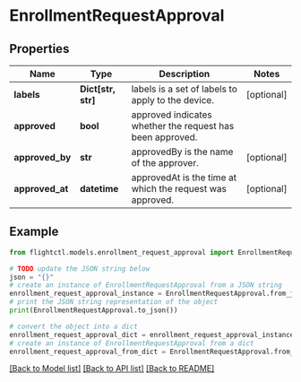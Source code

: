# EnrollmentRequestApproval


## Properties

Name | Type | Description | Notes
------------ | ------------- | ------------- | -------------
**labels** | **Dict[str, str]** | labels is a set of labels to apply to the device. | [optional] 
**approved** | **bool** | approved indicates whether the request has been approved. | 
**approved_by** | **str** | approvedBy is the name of the approver. | [optional] 
**approved_at** | **datetime** | approvedAt is the time at which the request was approved. | [optional] 

## Example

```python
from flightctl.models.enrollment_request_approval import EnrollmentRequestApproval

# TODO update the JSON string below
json = "{}"
# create an instance of EnrollmentRequestApproval from a JSON string
enrollment_request_approval_instance = EnrollmentRequestApproval.from_json(json)
# print the JSON string representation of the object
print(EnrollmentRequestApproval.to_json())

# convert the object into a dict
enrollment_request_approval_dict = enrollment_request_approval_instance.to_dict()
# create an instance of EnrollmentRequestApproval from a dict
enrollment_request_approval_from_dict = EnrollmentRequestApproval.from_dict(enrollment_request_approval_dict)
```
[[Back to Model list]](../README.md#documentation-for-models) [[Back to API list]](../README.md#documentation-for-api-endpoints) [[Back to README]](../README.md)


